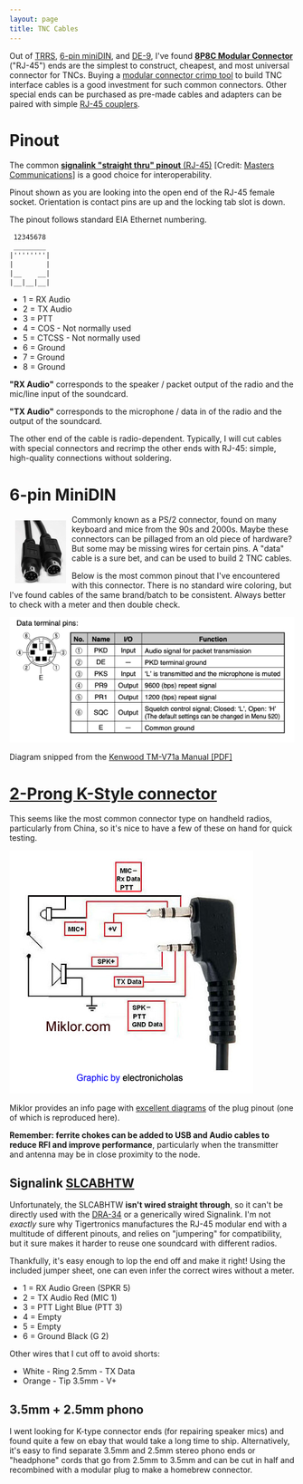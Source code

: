 ```yaml
---
layout: page
title: TNC Cables
---
```


Out of
[TRRS](https://en.wikipedia.org/wiki/File:TRRS_3.5mm_-_2_length_variants.jpg),
[6-pin miniDIN](https://commons.wikimedia.org/wiki/File:MiniDIN-6_Connector_Pinout.svg),
and [DE-9](https://commons.wikimedia.org/wiki/File:9_pin_d-sub_connector_male_closeup.jpg),
I've found [**8P8C Modular Connector**](https://en.wikipedia.org/wiki/Modular_connector#8P8C)
("RJ-45") ends are the simplest to construct, cheapest, and most universal
connector for TNCs. Buying a [modular connector crimp
tool](https://en.wikipedia.org/wiki/Modular_connector#Termination) to build TNC
interface cables is a good investment for such common connectors. Other special
ends can be purchased as pre-made cables and adapters can be paired with simple
[RJ-45 couplers](https://www.newegg.com/p/36M-01FW-00001?Description=rj45%20coupler&cm_re=rj45_coupler-_-36M-01FW-00001-_-Product).

# Pinout

The common [**signalink "straight thru" pinout**
(RJ-45)](http://masterscommunications.com/products/radio-adapter/dra/txt/dra34-RJ45-pinout.txt)
[Credit: [Masters Communications](http://masterscommunications.com)]
is a good choice for interoperability.

Pinout shown as you are looking into the open end of the RJ-45 female socket.
Orientation is contact pins are up and the locking tab slot is down.

The pinout follows standard EIA Ethernet numbering.

```
 12345678
 ________
|''''''''|
|        |
|__    __|
|__|__|__|
```

  * 1 = RX Audio
  * 2 = TX Audio
  * 3 = PTT
  * 4 = COS - Not normally used
  * 5 = CTCSS - Not normally used
  * 6 = Ground
  * 7 = Ground
  * 8 = Ground

**"RX Audio"** corresponds to the speaker / packet output of the radio
and the mic/line input of the soundcard.

**"TX Audio"** corresponds to the microphone / data in of the radio
and the output of the soundcard.

The other end of the cable is radio-dependent. Typically, I will cut cables with
special connectors and recrimp the other ends with RJ-45: simple, high-quality
connections without soldering.

# 6-pin MiniDIN

<a href="/images/packet/6pin_din.jpg">
<img style="float: left; padding: 10px" src="/images/packet/6pin_din_tn.png">
</a>

Commonly known as a PS/2 connector, found on many keyboard and mice from the 90s and
2000s. Maybe these connectors can be pillaged from an old piece of hardware? But some may
be missing wires for certain pins. A "data" cable is a sure bet, and can be used to build
2 TNC cables.

Below is the most common pinout that I've encountered with this connector. There is no
standard wire coloring, but I've found cables of the same brand/batch to be consistent.
Always better to check with a meter and then double check.

<img src="/images/packet/6pin_din_pinout.png">

Diagram snipped from
the [Kenwood TM-V71a Manual [PDF]](http://manual.kenwood.com/files/B62-1926-40.pdf)

# [2-Prong K-Style connector](/images/packet/k_type.jpg)

This seems like the most common connector type on handheld radios,
particularly from China, so it's nice to have a few of these on hand
for quick testing.

<a href="https://www.miklor.com/COM/UV_Technical.php#spkrmic">
<img src="/images/packet/k_type_pinout.png">
</a>

Miklor provides an info page
with [excellent diagrams](https://www.miklor.com/COM/UV_Technical.php#spkrmic) of the plug
pinout (one of which is reproduced here).

**Remember: ferrite chokes can be added to USB and Audio cables to reduce RFI and improve
performance**, particularly when the transmitter and antenna may be in close proximity
to the node.

## Signalink [SLCABHTW](https://shop.tigertronics.com/Extra-Radio-Cable-p-n-SLCABHTW-SLCABHTW.htm)

Unfortunately, the SLCABHTW **isn't wired straight through**, so it can't be directly used
with the [DRA-34](http://masterscommunications.com/products/radio-adapter/dra/dra34.html)
or a generically wired Signalink. I'm not _exactly_ sure why Tigertronics manufactures the
RJ-45 modular end with a multitude of different pinouts, and relies on "jumpering"
for compatibility, but it sure makes it harder to reuse one soundcard with different radios.

Thankfully, it's easy enough to lop the end off and make it right! Using the
included jumper sheet, one can even infer the correct wires without a meter.

  * 1 = RX Audio Green (SPKR 5)
  * 2 = TX Audio Red (MIC 1)
  * 3 = PTT Light Blue (PTT 3)
  * 4 = Empty
  * 5 = Empty
  * 6 = Ground Black (G 2)

Other wires that I cut off to avoid shorts:

  * White - Ring 2.5mm - TX Data
  * Orange - Tip 3.5mm - V+

## 3.5mm + 2.5mm phono

I went looking for K-type connector ends (for repairing speaker mics) and found quite a
few on ebay that would take a long time to ship. Alternatively, it's easy to find separate
3.5mm and 2.5mm stereo phono ends or "headphone" cords that go from 2.5mm to 3.5mm and can
be cut in half and recombined with a modular plug to make a homebrew connector.